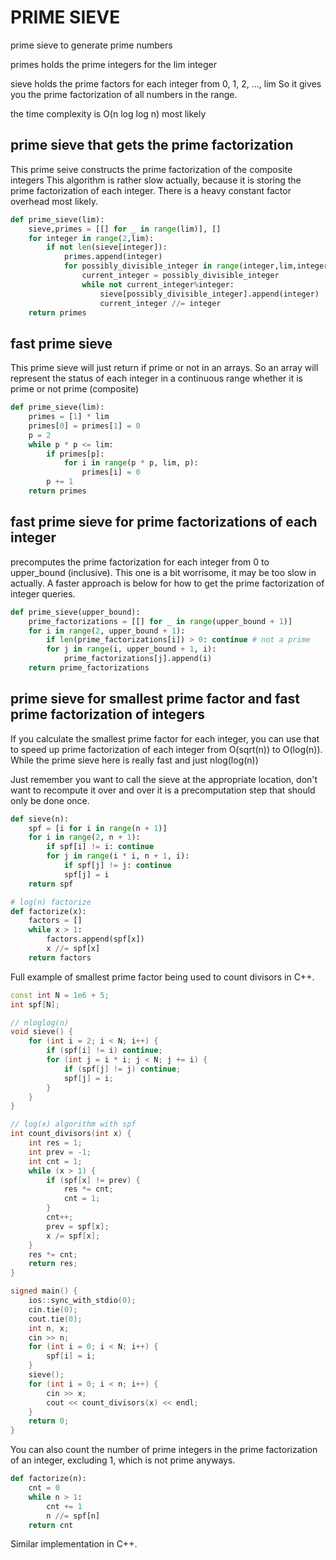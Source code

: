 # PRIME SIEVE

prime sieve to generate prime numbers

primes holds the prime integers for the lim integer

sieve holds the prime factors for each integer from 0, 1, 2, ..., lim
So it gives you the prime factorization of all numbers in the range. 

the time complexity is O(n log log n) most likely

## prime sieve that gets the prime factorization

This prime seive constructs the prime factorization of the composite integers 
This algorithm is rather slow actually, because it is storing the prime factorization of each integer.  There is a heavy constant factor overhead most likely. 

```py
def prime_sieve(lim):
    sieve,primes = [[] for _ in range(lim)], []
    for integer in range(2,lim):
        if not len(sieve[integer]):
            primes.append(integer)
            for possibly_divisible_integer in range(integer,lim,integer):
                current_integer = possibly_divisible_integer
                while not current_integer%integer:
                    sieve[possibly_divisible_integer].append(integer)
                    current_integer //= integer
    return primes
```

## fast prime sieve

This prime sieve will just return if prime or not in an arrays.  So an array will represent the status of each integer in a continuous range whether it is prime or not prime (composite)

```py
def prime_sieve(lim):
    primes = [1] * lim
    primes[0] = primes[1] = 0
    p = 2
    while p * p <= lim:
        if primes[p]:
            for i in range(p * p, lim, p):
                primes[i] = 0
        p += 1
    return primes
```

## fast prime sieve for prime factorizations of each integer

precomputes the prime factorization for each integer from 0 to upper_bound (inclusive).  This one is a bit worrisome, it may be too slow in actually.  A faster approach is below for how to get the prime factorization of integer queries. 

```py
def prime_sieve(upper_bound):
    prime_factorizations = [[] for _ in range(upper_bound + 1)]
    for i in range(2, upper_bound + 1):
        if len(prime_factorizations[i]) > 0: continue # not a prime
        for j in range(i, upper_bound + 1, i):
            prime_factorizations[j].append(i)
    return prime_factorizations
```

## prime sieve for smallest prime factor and fast prime factorization of integers

If you calculate the smallest prime factor for each integer, you can use that to speed up prime factorization of each integer from O(sqrt(n)) to O(log(n)).  While the prime sieve here is really fast and just nlog(log(n))

Just remember you want to call the sieve at the appropriate location, don't want to recompute it over and over it is a precomputation step that should only be done once. 

```py
def sieve(n):
    spf = [i for i in range(n + 1)]
    for i in range(2, n + 1):
        if spf[i] != i: continue
        for j in range(i * i, n + 1, i):
            if spf[j] != j: continue
            spf[j] = i
    return spf

# log(n) factorize
def factorize(x):
    factors = []
    while x > 1:
        factors.append(spf[x])
        x //= spf[x]
    return factors
```

Full example of smallest prime factor being used to count divisors in C++. 

```cpp
const int N = 1e6 + 5;
int spf[N];

// nloglog(n)
void sieve() {
    for (int i = 2; i < N; i++) {
        if (spf[i] != i) continue;
        for (int j = i * i; j < N; j += i) {
            if (spf[j] != j) continue;
            spf[j] = i;
        }
    }
}

// log(x) algorithm with spf
int count_divisors(int x) {
    int res = 1;
    int prev = -1;
    int cnt = 1;
    while (x > 1) {
        if (spf[x] != prev) {
            res *= cnt;
            cnt = 1;
        }
        cnt++;
        prev = spf[x];
        x /= spf[x];
    }
    res *= cnt;
    return res;
}

signed main() {
    ios::sync_with_stdio(0);
    cin.tie(0);
    cout.tie(0);
    int n, x;
    cin >> n;
    for (int i = 0; i < N; i++) {
        spf[i] = i;
    }
    sieve();
    for (int i = 0; i < n; i++) {
        cin >> x;
        cout << count_divisors(x) << endl;
    }
    return 0;
}
```

You can also count the number of prime integers in the prime factorization of an integer, excluding 1, which is not prime anyways. 

```py
def factorize(n):
    cnt = 0
    while n > 1:
        cnt += 1
        n //= spf[n]
    return cnt
```

Similar implementation in C++.

```cpp


```